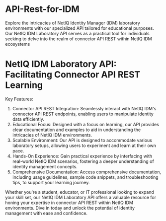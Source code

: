 # API-Rest-for-IDM
Explore the intricacies of NetIQ Identity Manager (IDM) laboratory environments with our specialized API tailored for educational purposes. Our NetIQ IDM Laboratory API serves as a practical tool for individuals seeking to delve into the realm of connector API REST within NetIQ IDM ecosystems

<h1> NetIQ IDM Laboratory API: Facilitating Connector API REST Learning </h1>

Key Features:
1. Connector API REST Integration: Seamlessly interact with NetIQ IDM's connector API REST endpoints, enabling users to manipulate identity data efficiently.
2. Educational Focus: Designed with a focus on learning, our API provides clear documentation and examples to aid in understanding the intricacies of NetIQ IDM environments.
3. Scalable Environment: Our API is designed to accommodate various laboratory setups, allowing users to experiment and learn at their own pace.
4. Hands-On Experience: Gain practical experience by interfacing with real-world NetIQ IDM scenarios, fostering a deeper understanding of identity management concepts.
5. Comprehensive Documentation: Access comprehensive documentation, including usage guidelines, sample code snippets, and troubleshooting tips, to support your learning journey.

Whether you're a student, educator, or IT professional looking to expand your skill set, our NetIQ IDM Laboratory API offers a valuable resource for honing your expertise in connector API REST within NetIQ IDM environments. Dive in today and unlock the potential of identity management with ease and confidence.
